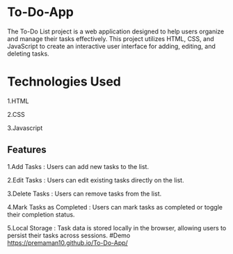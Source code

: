 # To-Do-App
The To-Do List project is a web application designed to help users organize and manage their tasks effectively. This project utilizes HTML, CSS, and JavaScript to create an interactive user interface for adding, editing, and deleting tasks.
# Technologies Used
1.HTML

2.CSS

3.Javascript
## Features
1.Add Tasks : Users can add new tasks to the list.

2.Edit Tasks : Users can edit existing tasks directly on the list.

3.Delete Tasks : Users can remove tasks from the list.

4.Mark Tasks as Completed : Users can mark tasks as completed or toggle their completion status.

5.Local Storage : Task data is stored locally in the browser, allowing users to persist their tasks across sessions.
#Demo
https://premaman10.github.io/To-Do-App/
